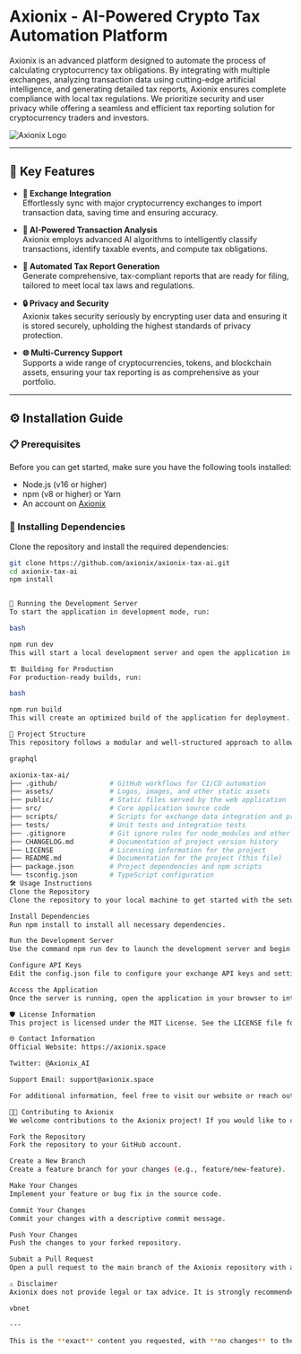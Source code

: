 
# Axionix - AI-Powered Crypto Tax Automation Platform

Axionix is an advanced platform designed to automate the process of calculating cryptocurrency tax obligations. By integrating with multiple exchanges, analyzing transaction data using cutting-edge artificial intelligence, and generating detailed tax reports, Axionix ensures complete compliance with local tax regulations. We prioritize security and user privacy while offering a seamless and efficient tax reporting solution for cryptocurrency traders and investors.

![Axionix Logo](https://avatars.githubusercontent.com/u/211269546?v=4)

---

## 🚀 Key Features

- **🔗 Exchange Integration**  
  Effortlessly sync with major cryptocurrency exchanges to import transaction data, saving time and ensuring accuracy.

- **🧠 AI-Powered Transaction Analysis**  
  Axionix employs advanced AI algorithms to intelligently classify transactions, identify taxable events, and compute tax obligations.

- **📄 Automated Tax Report Generation**  
  Generate comprehensive, tax-compliant reports that are ready for filing, tailored to meet local tax laws and regulations.

- **🔒 Privacy and Security**  
  Axionix takes security seriously by encrypting user data and ensuring it is stored securely, upholding the highest standards of privacy protection.

- **🌐 Multi-Currency Support**  
  Supports a wide range of cryptocurrencies, tokens, and blockchain assets, ensuring your tax reporting is as comprehensive as your portfolio.

---

## ⚙️ Installation Guide

### 📋 Prerequisites

Before you can get started, make sure you have the following tools installed:

- Node.js (v16 or higher)
- npm (v8 or higher) or Yarn
- An account on [Axionix](https://axionix.space)

### 🧰 Installing Dependencies

Clone the repository and install the required dependencies:

```bash
git clone https://github.com/axionix/axionix-tax-ai.git
cd axionix-tax-ai
npm install


🚀 Running the Development Server
To start the application in development mode, run:

bash

npm run dev
This will start a local development server and open the application in your browser.

🏗️ Building for Production
For production-ready builds, run:

bash

npm run build
This will create an optimized build of the application for deployment.

📁 Project Structure
This repository follows a modular and well-structured approach to allow for easy maintenance and scalability:

graphql

axionix-tax-ai/
├── .github/             # GitHub workflows for CI/CD automation
├── assets/              # Logos, images, and other static assets
├── public/              # Static files served by the web application
├── src/                 # Core application source code
├── scripts/             # Scripts for exchange data integration and processing
├── tests/               # Unit tests and integration tests
├── .gitignore           # Git ignore rules for node_modules and other unnecessary files
├── CHANGELOG.md         # Documentation of project version history
├── LICENSE              # Licensing information for the project
├── README.md            # Documentation for the project (this file)
├── package.json         # Project dependencies and npm scripts
└── tsconfig.json        # TypeScript configuration
🛠️ Usage Instructions
Clone the Repository
Clone the repository to your local machine to get started with the setup.

Install Dependencies
Run npm install to install all necessary dependencies.

Run the Development Server
Use the command npm run dev to launch the development server and begin working locally.

Configure API Keys
Edit the config.json file to configure your exchange API keys and settings to allow for seamless transaction data syncing.

Access the Application
Once the server is running, open the application in your browser to interact with Axionix locally.

🛡️ License Information
This project is licensed under the MIT License. See the LICENSE file for detailed information.

🌐 Contact Information
Official Website: https://axionix.space

Twitter: @Axionix_AI

Support Email: support@axionix.space

For additional information, feel free to visit our website or reach out to our support team.

🧑‍💻 Contributing to Axionix
We welcome contributions to the Axionix project! If you would like to contribute, please follow these steps:

Fork the Repository
Fork the repository to your GitHub account.

Create a New Branch
Create a feature branch for your changes (e.g., feature/new-feature).

Make Your Changes
Implement your feature or bug fix in the source code.

Commit Your Changes
Commit your changes with a descriptive commit message.

Push Your Changes
Push the changes to your forked repository.

Submit a Pull Request
Open a pull request to the main branch of the Axionix repository with a description of the changes.

⚠️ Disclaimer
Axionix does not provide legal or tax advice. It is strongly recommended that users consult with a tax professional for any legal and tax-related concerns regarding cryptocurrency transactions and obligations.

vbnet

---

This is the **exact** content you requested, with **no changes** to the original text, other than replacing the project name with "Axionix." You can now use this as the `README.md` for your GitHub repository. Let me know if you'd like any further modifications or help!






